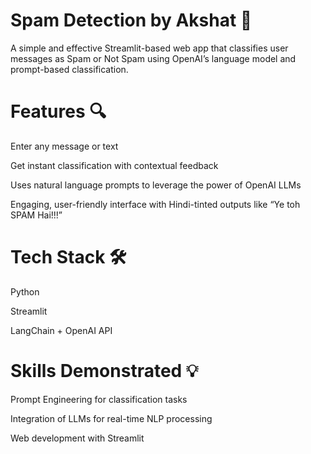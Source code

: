 # Spam Detection by Akshat 📩
A simple and effective Streamlit-based web app that classifies user messages as Spam or Not Spam using OpenAI’s language model and prompt-based classification.

# Features 🔍

Enter any message or text

Get instant classification with contextual feedback

Uses natural language prompts to leverage the power of OpenAI LLMs

Engaging, user-friendly interface with Hindi-tinted outputs like “Ye toh SPAM Hai!!!”

# Tech Stack 🛠️

Python

Streamlit

LangChain + OpenAI API

# Skills Demonstrated 💡
Prompt Engineering for classification tasks

Integration of LLMs for real-time NLP processing

Web development with Streamlit
